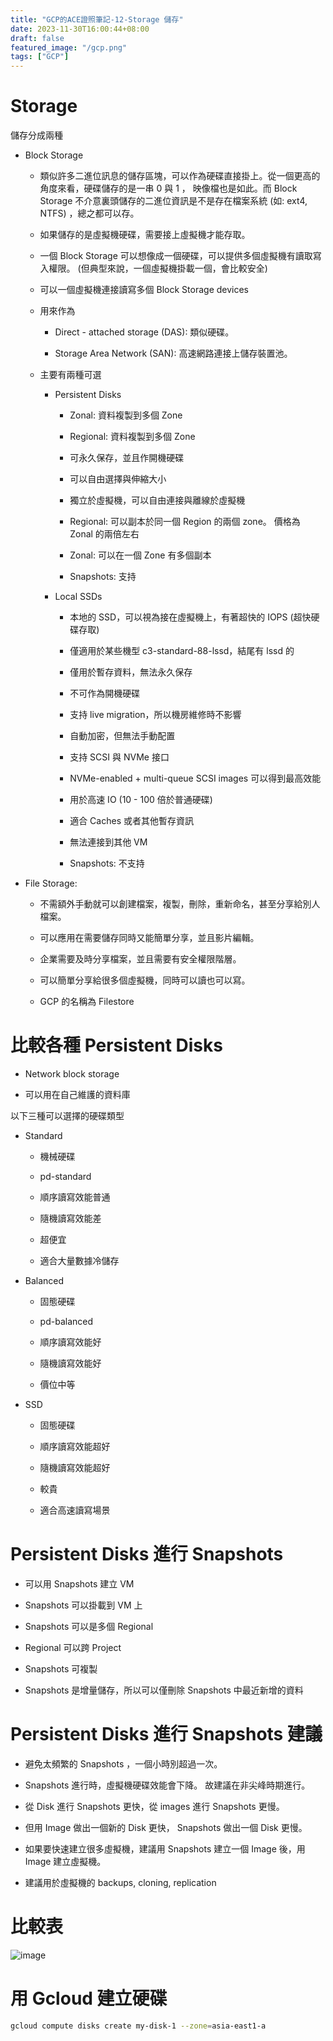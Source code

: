 ```yaml
---
title: "GCP的ACE證照筆記-12-Storage 儲存"
date: 2023-11-30T16:00:44+08:00
draft: false
featured_image: "/gcp.png"
tags: ["GCP"]
---
```


# Storage

儲存分成兩種

* Block Storage

    * 類似許多二進位訊息的儲存區塊，可以作為硬碟直接掛上。從一個更高的角度來看，硬碟儲存的是一串 0 與 1 ， 映像檔也是如此。而 Block Storage 不介意裏頭儲存的二進位資訊是不是存在檔案系統  (如: ext4, NTFS) ，總之都可以存。

    * 如果儲存的是虛擬機硬碟，需要接上虛擬機才能存取。

    * 一個 Block Storage 可以想像成一個硬碟，可以提供多個虛擬機有讀取寫入權限。 (但典型來說，一個虛擬機掛載一個，會比較安全)

    * 可以一個虛擬機連接讀寫多個 Block Storage devices

    * 用來作為

        * Direct - attached storage (DAS): 類似硬碟。

        * Storage Area Network (SAN): 高速網路連接上儲存裝置池。

    * 主要有兩種可選

        * Persistent Disks

            * Zonal: 資料複製到多個 Zone

            * Regional: 資料複製到多個 Zone

            * 可永久保存，並且作開機硬碟

            * 可以自由選擇與伸縮大小

            * 獨立於虛擬機，可以自由連接與離線於虛擬機

            * Regional: 可以副本於同一個 Region 的兩個 zone。 價格為 Zonal 的兩倍左右
            
            * Zonal: 可以在一個 Zone 有多個副本

            * Snapshots: 支持

        * Local SSDs

            * 本地的 SSD，可以視為接在虛擬機上，有著超快的 IOPS (超快硬碟存取)

            * 僅適用於某些機型 c3-standard-88-lssd，結尾有 lssd 的

            * 僅用於暫存資料，無法永久保存

            * 不可作為開機硬碟

            * 支持 live migration，所以機房維修時不影響

            * 自動加密，但無法手動配置

            * 支持 SCSI 與 NVMe 接口

            * NVMe-enabled +  multi-queue SCSI images 可以得到最高效能

            * 用於高速 IO (10 - 100 倍於普通硬碟)

            * 適合 Caches 或者其他暫存資訊

            * 無法連接到其他  VM

            * Snapshots: 不支持

* File Storage: 

    * 不需額外手動就可以創建檔案，複製，刪除，重新命名，甚至分享給別人檔案。

    * 可以應用在需要儲存同時又能簡單分享，並且影片編輯。

    * 企業需要及時分享檔案，並且需要有安全權限階層。

    * 可以簡單分享給很多個虛擬機，同時可以讀也可以寫。

    * GCP 的名稱為 Filestore

# 比較各種 Persistent Disks

* Network block storage

* 可以用在自己維護的資料庫

以下三種可以選擇的硬碟類型

* Standard

    * 機械硬碟

    * pd-standard

    * 順序讀寫效能普通

    * 隨機讀寫效能差

    * 超便宜

    * 適合大量數據冷儲存

* Balanced

    * 固態硬碟

    * pd-balanced

    * 順序讀寫效能好

    * 隨機讀寫效能好

    * 價位中等

* SSD

    * 固態硬碟

    * 順序讀寫效能超好

    * 隨機讀寫效能超好

    * 較貴

    * 適合高速讀寫場景

# Persistent Disks 進行 Snapshots

* 可以用 Snapshots 建立 VM

* Snapshots 可以掛載到 VM 上

* Snapshots 可以是多個 Regional

* Regional 可以跨 Project

* Snapshots 可複製

* Snapshots 是增量儲存，所以可以僅刪除 Snapshots 中最近新增的資料

# Persistent Disks 進行 Snapshots 建議

* 避免太頻繁的 Snapshots ，一個小時別超過一次。

* Snapshots 進行時，虛擬機硬碟效能會下降。 故建議在非尖峰時期進行。

* 從 Disk 進行 Snapshots 更快，從 images 進行 Snapshots 更慢。

* 但用 Image 做出一個新的 Disk 更快， Snapshots 做出一個 Disk 更慢。

* 如果要快速建立很多虛擬機，建議用 Snapshots 建立一個 Image 後，用 Image 建立虛擬機。

* 建議用於虛擬機的 backups, cloning, replication

# 比較表

![image](/blog/public/2023-11-30/imagevssnapshot.png)

# 用 Gcloud 建立硬碟

```bash
gcloud compute disks create my-disk-1 --zone=asia-east1-a
```